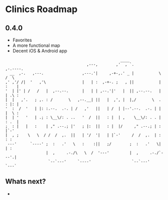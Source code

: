 # Clinics Roadmap

## 0.4.0

* Favorites
* A more functional map
* Decent iOS & Android app

```
  	                                               ____                        
                                    ,---,        ,'  , `.           ,-.----.   
  __  ,-.   ,---.                 ,---.'|     ,-+-,.' _ |           \    /  \  
,' ,'/ /|  '   ,'\                |   | :  ,-+-. ;   , ||           |   :    | 
'  | |' | /   /   |  ,--.--.      |   | | ,--.'|'   |  || ,--.--.   |   | .\ : 
|  |   ,'.   ; ,. : /       \   ,--.__| ||   |  ,', |  |,/       \  .   : |: | 
'  :  /  '   | |: :.--.  .-. | /   ,'   ||   | /  | |--'.--.  .-. | |   |  \ : 
|  | '   '   | .; : \__\/: . ..   '  /  ||   : |  | ,    \__\/: . . |   : .  | 
;  : |   |   :    | ," .--.; |'   ; |:  ||   : |  |/     ," .--.; | :     |`-' 
|  , ;    \   \  / /  /  ,.  ||   | '/  '|   | |`-'     /  /  ,.  | :   : :    
 ---'      `----' ;  :   .'   \   :    :||   ;/        ;  :   .'   \|   | :    
                  |  ,     .-./\   \  /  '---'         |  ,     .-./`---'.|    
                   `--`---'     `----'                  `--`---'      `---`    
``` 

## Whats next?

*                                                                                                                                                           